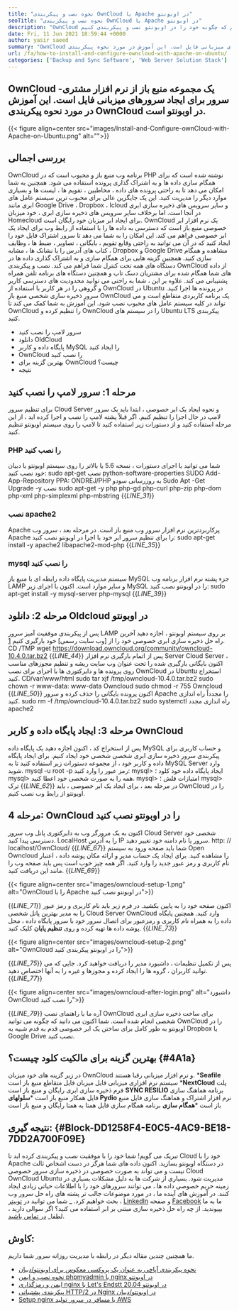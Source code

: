 ```yaml
---
title: "نحوه نصب و پیکربندی OwnCloud با Apache در اوبونتو" 
seoTitle: "نحوه نصب و پیکربندی OwnCloud با Apache در اوبونتو" 
description: "OwnCloud برای ایجاد خدمات میزبانی فایل ، نرم افزار مشتری منبع باز است. در این آموزش ، ما یاد می گیریم که چگونه خود را در اوبونتو نصب و پیکربندی کنیم" 
date: Fri, 11 Jun 2021 18:59:44 +0000
author: yasir saeed
summary: "OwnCloud یک مجموعه منبع باز از نرم افزار مشتری-سرور برای ایجاد سرورهای میزبانی فایل است. این آموزش در مورد نحوه پیکربندی OwnCloud در اوبونتو است." 
url: /fa/how-to-install-and-configure-owncloud-with-apache-on-ubuntu/
categories: ['Backup and Sync Software', 'Web Server Solution Stack']
---
```


## OwnCloud یک مجموعه منبع باز از نرم افزار مشتری-سرور برای ایجاد سرورهای میزبانی فایل است. این آموزش در مورد نحوه پیکربندی OwnCloud در اوبونتو است.

{{< figure align=center src="images/Install-and-Configure-ownCloud-with-Apache-on-Ubuntu.png" alt="">}}


## **بررسی اجمالی**
OwnCloud برنامه وب منبع باز و محبوب است که در PHP نوشته شده است که برای همگام سازی داده ها و به اشتراک گذاری پرونده استفاده می شود. همچنین به شما امکان می دهد تا به راحتی پرونده های داده ، مخاطبین ، تقویم ها ، لیست ها و بسیاری موارد دیگر را مدیریت کنید. این یک جایگزین عالی برای محبوب ترین سیستم عامل های ابری مانند Google Drive ، Dropbox ، Icloud و سایر سرویس های ذخیره سازی ابری در آنجا است. اما برخلاف سایر سرویس های ذخیره سازی ابری ، خود میزبان Homecloud برای ایجاد ابر میزبان خود رایگان است.
OwnCloud یک نرم افزار ابر خصوصی منبع باز است که دسترسی به داده ها را با استفاده از رابط وب برای ایجاد یک ابر خصوصی فراهم می کند. این امکان را به شما می دهد تا سرور اشتراک فایل خود را ایجاد کنید که در آن می توانید به راحتی وقایع تقویم ، بایگانی ، تصاویر ، ضبط ها ، وظایف ، کتاب های آدرس را با نشانک ها ، مشابه Dropbox و Google Drive مشاهده و همگام سازی کنید. همچنین گزینه هایی برای همگام سازی و به اشتراک گذاری داده ها در دستگاه های همه تحت کنترل شما فراهم می کند. نصب و پیکربندی OwnCloud از داده های شما همگام شده برای مشتریان دسک تاپ و همچنین دستگاه های برنامه تلفن همراه پشتیبانی می کند. علاوه بر این ، شما به راحتی می توانید محدودیت های دسترسی کاربر و گروهی را در هر کاربر با استفاده از OwnCloud در Ubuntu در پرونده ها اجرا کنید. سرور ذخیره سازی شخصی منبع باز OwnCloud یک برنامه کاربردی متقاطع است و می تواند در کلیه سیستم عامل های محبوب نصب شود.
این آموزش به شما کمک می کند تا OwnCloud را تنظیم کرده و OwnCloud را در سیستم های Ubuntu LTS پیکربندی کنید.
  * سرور لامپ را نصب کنید
  * دانلود OldCloud
  * پایگاه داده و کاربر MySQL را ایجاد کنید
  * OwnCloud را نصب کنید
  * بهترین گزینه برای OwnCloud چیست؟
  * نتیجه

## مرحله 1: سرور لامپ را نصب کنید
برای تنظیم سرور Cloud Server و نحوه ایجاد یک ابر خصوصی ، ابتدا باید یک سرور لامپ در حال اجرا را تنظیم کنیم. اگر قبلاً پشته لامپ را نصب و اجرا کرده اید ، از این مرحله استفاده کنید و از دستورات زیر استفاده کنید تا لامپ را روی سیستم اوبونتو تنظیم کنید.

### PHP را نصب کنید
شما می توانید با اجرای دستورات ، نسخه 5.6 یا بالاتر را روی سیستم اوبونتو یا دبیان خود نصب کنید:
sudo apt-get نصب python-software-properties
SUDO Add-App-Repository PPA: ONDREJ/PHP
به روزرسانی سودو
Sudo Apt -Get Upgrade -y
نصب sudo apt-get -y php php-gd php-curl php-zip php-dom php-xml php-simplexml php-mbstring
{{_LINE_31_}}

### نصب apache2
Apache پرکاربردترین نرم افزار سرور وب منبع باز است. در مرحله بعد ، سرور وب Apache را برای تنظیم سرور ابر خود با اجرا در اوبونتو نصب کنید:
sudo apt-get install -y apache2 libapache2-mod-php
{{_LINE_35_}}

### mysql را نصب کنید
سیستم مدیریت پایگاه داده رابطه ای با منبع باز MySQL جزء پشته نرم افزار برنامه وب LAMP و سایر موارد است. اکنون با اجرای زیر MySQL را در اوبونتو نصب کنید:
sudo apt-get install -y mysql-server php-mysql
{{_LINE_39_}}

## مرحله 2: دانلود Oldcloud در اوبونتو
پس از پیکربندی موفقیت آمیز سرور LAMP بر روی سیستم اوبونتو ، اجازه دهید آخرین راه حل ذخیره سازی ابری خصوصی خود را از [وب سایت رسمی] خود بارگیری کنیم [1].
CD /TMP
wget https://download.owncloud.org/community/owncloud-10.4.0.tar.bz2
{{_LINE_44_}}
پس از اتمام بارگیری نرم افزار Server Cloud Server ، اکنون بایگانی بارگیری شده را تحت عنوان وب سایت ریشه و تنظیم مجوزهای مناسب روی پرونده ها و دایرکتوری ها با اجرای برای نصب OwnCloud در Ubuntu استخراج کنید.
CD/var/www/html
sudo tar xjf /tmp/owncloud-10.4.0.tar.bz2
sudo chown -r www-data: www-data Owncloud
sudo chmod -r 755 Owncloud
{{_LINE_50_}}
اکنون پرونده بایگانی را حذف کرده و سرور Apache را مجدداً راه اندازی کنید.
sudo rm -f /tmp/owncloud-10.4.0.tar.bz2
sudo systemctl راه اندازی مجدد apache2

## مرحله 3: ایجاد پایگاه داده و کاربر OwnCloud
پس از استخراج کد ، اکنون اجازه دهید یک پایگاه داده MySQL و حساب کاربری برای پیکربندی سرور ذخیره سازی ابری شخصی شخصی خود ایجاد کنیم. برای ایجاد پایگاه داده و کاربر خود ، از مجموعه دستورات زیر استفاده کنید تا به MySQL Server وارد شوید.
mysql -u root -p
رمز عبور را وارد کنید:
mysql> ایجاد پایگاه داده خود کلود ؛
mysql> همه را به صورت شخصی خود اعطا کنید.
mysql> امتیازات فلش ؛
mysql> ترک
{{_LINE_62_}}
در مرحله بعد ، برای ایجاد یک ابر خصوصی ، باید OwnCloud را در اوبونتو از رابط وب نصب کنیم.

## مرحله 4: OwnCloud را در اوبونتو نصب کنید
اکنون به یک مرورگر وب به دایرکتوری پانل وب سرور Cloud Server شخصی خود دسترسی پیدا کنید. LocalHost را به آدرس IP سرور یا نام دامنه خود تغییر دهید.
http: // localhost/OwnCloud/
{{_LINE_67_}}
شما باید صفحه ورود به سیستم Open Owncloud را مشاهده کنید. برای ایجاد یک حساب مدیر و ارائه مکان پوشه داده ، اعتبار نام کاربری و رمز عبور جدید را وارد کنید. اگر همه چیز خوب است پس باید صفحه وب را مانند این دریافت کنید.
{{_LINE_69_}}

{{< figure align=center src="images/owncloud-setup-1.png" alt="OwnCloud را با Apache در اوبونتو نصب کنید">}}

{{_LINE_71_}}
اکنون صفحه خود را به پایین بکشید. در فرم زیر باید نام کاربری و رمز عبور را به مدیر بهترین پانل شخصی Cloud Server OwnCloud وارد کنید. همچنین پایگاه داده را به همراه نام کاربری و رمزعبور برای اتصال سرور خود با سرور پایگاه داده ، محل پوشه داده ها تهیه کرده و روی **تنظیم پایان**  کلیک کنید.
{{_LINE_73_}}

{{< figure align=center src="images/owncloud-setup-2.png" alt="OwnCloud را در اوبونتو پیکربندی کنید">}}

{{_LINE_75_}}
پس از تکمیل تنظیمات ، داشبورد مدیر را دریافت خواهید کرد. جایی که می توانید کاربران ، گروه ها را ایجاد کرده و مجوزها و غیره را به آنها اختصاص دهید.
{{_LINE_77_}}

{{< figure align=center src="images/owncloud-after-login.png" alt="داشبورد OwnCloud را نصب کنید">}}

{{_LINE_79_}}
آره ما با راهنمای نصب OwnCloud برای ساخت ذخیره سازی ابری شخصی انجام شده است. شما اکنون می دانید که چگونه می توانید OwnCloud را در اوبونتو به طور کامل برای ساختن یک ابر خصوصی قدم به قدم شبیه به Dropbox یا Google Drive نصب کنید.

## **بهترین گزینه برای مالکیت کلود چیست؟**    {#4A1a}
در زیر گزینه های خود میزبان OwnCloud و نرم افزار میزبانی رقبا هستند.
  ***Seafile**  سیستم نرم افزاری میزبانی فایل میزبان فایل متقاطع منبع باز است
  ***NextCloud**  پلت فرم ذخیره سازی ابری رایگان و منبع باز است
  **SYNC RESILIO**  برنامه هماهنگ سازی فایل همکار منبع باز است
  ***سلولهای Pydio**  نرم افزار اشتراک و هماهنگ سازی فایل منبع باز است
  ***همگام سازی**  برنامه همگام سازی فایل همتا به همتا رایگان و منبع باز است

## **نتیجه گیری:**    {#Block-DD1258F4-E0C5-4AC9-BE18-7DD2A700F09E}
تبریک می گویم! شما خود را با موفقیت نصب و پیکربندی کرده اید تا Cloud خود را با Apache در دستگاه اوبونتو بسازید. اکنون داده های شما هرگز در دست اشخاص ثالث نیست و می تواند به صورت خصوصی در ذخیره سازی سرور خصوصی Cloud OwnCloud Ubuntu مدیریت شود. بسیاری از شرکت ها به دلیل مشکلات بسیاری در زمینه حریم خصوصی داده ها ، می توانند سرورهای خود را با اطلاعات حیاتی زیادی ایجاد کنند. در آموزش های آینده ما ، در مورد موضوعات جالب تر پشته های راه حل سرور وب بحث خواهیم کرد.
_ شما می توانید در [توییتر][2] ، [LinkedIn][3] و صفحه [Facebook][4] ما به ما بپیوندید. از چه راه حل ذخیره سازی مبتنی بر ابر استفاده می کنید؟ اگر سوالی دارید ، لطفا_ [در تماس باشید][5].

## کاوش:
ما همچنین چندین مقاله دیگر در رابطه با مدیریت روزانه سرور شما داریم.
  * [نحوه پیکربندی آپاچی به عنوان یک پروکسی معکوس برای اوبونتو/دبیان][6]
  * [نحوه نصب و ایمن phpmyadmin با nginx در اوبونتو][7]
  * [ایمن و رمزگذاری nginx با Let's Endstt در اوبونتو 20.04][8]
  * [پیکربندی پشتیبانی HTTP/2 در Nginx در اوبونتو/دبیان][9]
  * [Setup nginx با مسافر در سرور تولید AWS][10]

  
[1]: https://owncloud.org/install/
[2]: https://twitter.com/containerize_co
[3]: https://www.linkedin.com/company/containerize/
[4]: http://facebook.com/containerize
[5]: mailto:yasir.saeed@aspose.com
[6]: https://blog.containerize.com/web-server-solution-stack/how-to-configure-apache-as-a-reverse-proxy-for-ubuntudebian/
[7]: https://blog.containerize.com/web-server-solution-stack/how-to-install-and-secure-phpmyadmin-with-nginx-on-ubuntu/
[8]: https://blog.containerize.com/web-server-solution-stack/how-to-secure-nginx-with-letsencrypt-on-ubuntu-20-04/
[9]: https://blog.containerize.com/web-server-solution-stack/how-to-configure-http2-support-in-nginx-on-ubuntudebian/
[10]: https://blog.containerize.com/web-server-solution-stack/how-to-setup-nginx-with-passenger-on-aws-production-server/
